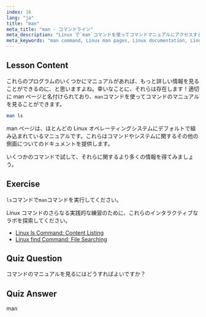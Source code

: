 ```yaml
---
index: 16
lang: "ja"
title: "man"
meta_title: "man - コマンドライン"
meta_description: "Linux で`man`コマンドを使ってコマンドマニュアルにアクセスする方法を学びましょう。初心者向けの必須 Linux ドキュメントを発見し、コマンドラインスキルを向上させましょう。"
meta_keywords: "man command, Linux man pages, Linux documentation, Linux tutorial, command line guide, beginner Linux"
---
```


## Lesson Content

これらのプログラムのいくつかにマニュアルがあれば、もっと詳しい情報を見ることができるのに、と思いますよね。幸いなことに、それらは存在します！適切に man ページと名付けられており、`man`コマンドを使ってコマンドのマニュアルを見ることができます。

```bash
man ls
```

man ページは、ほとんどの Linux オペレーティングシステムにデフォルトで組み込まれているマニュアルです。これらはコマンドやシステムに関するその他の側面についてのドキュメントを提供します。

いくつかのコマンドで試して、それらに関するより多くの情報を得てみましょう。

## Exercise

`ls`コマンドで`man`コマンドを実行してください。

Linux コマンドのさらなる実践的な練習のために、これらのインタラクティブなラボを探索してください。

- [Linux ls Command: Content Listing](https://labex.io/ja/labs/linux-linux-ls-command-content-listing-219205)
- [Linux find Command: File Searching](https://labex.io/ja/labs/linux-linux-find-command-file-searching-219191)

## Quiz Question

コマンドのマニュアルを見るにはどうすればよいですか？

## Quiz Answer

man
